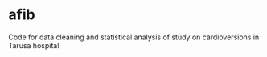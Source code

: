 # afib
Code for data cleaning and statistical analysis of study on cardioversions in Tarusa hospital
